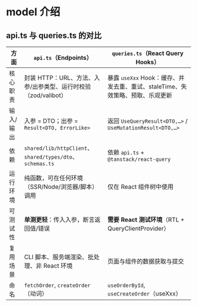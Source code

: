 # model 介绍

## api.ts 与 queries.ts 的对比

| 方面      | `api.ts`（Endpoints）                                          | `queries.ts`（React Query Hooks）                                             |
| --------- | -------------------------------------------------------------- | ----------------------------------------------------------------------------- |
| 核心职责  | 封装 HTTP：URL、方法、入参/出参类型、运行时校验（zod/valibot） | 暴露 `useXxx` Hook：缓存、并发去重、重试、staleTime、失效策略、预取、乐观更新 |
| 输入/输出 | 入参 = DTO；出参 = `Result<DTO, ErrorLike>`                    | 返回 `UseQueryResult<DTO,…>` / `UseMutationResult<DTO,…>`                     |
| 依赖      | `shared/lib/httpClient`、`shared/types/dto`、`schemas.ts`      | 依赖 `api.ts` + `@tanstack/react-query`                                       |
| 运行环境  | 纯函数，可在任何环境（SSR/Node/浏览器/脚本）调用               | 仅在 React 组件树中使用                                                       |
| 可测试性  | **单测更轻**：传入入参，断言返回值/错误                        | **需要 React 测试环境**（RTL + QueryClientProvider）                          |
| 复用场景  | CLI 脚本、服务端渲染、批处理、非 React 环境                    | 页面与组件的数据获取与提交                                                    |
| 命名      | `fetchOrder`, `createOrder`（动词）                            | `useOrderById`, `useCreateOrder`（useXxx）                                    |
